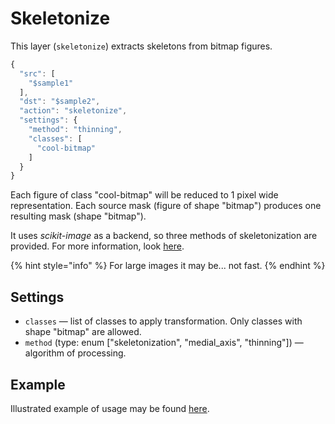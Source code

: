 # Skeletonize

This layer \(`skeletonize`\) extracts skeletons from bitmap figures.

```javascript
{
  "src": [
    "$sample1"
  ],
  "dst": "$sample2",
  "action": "skeletonize",
  "settings": {
    "method": "thinning",
    "classes": [
      "cool-bitmap"
    ]
  }
}
```

Each figure of class "cool-bitmap" will be reduced to 1 pixel wide representation. Each source mask \(figure of shape "bitmap"\) produces one resulting mask \(shape "bitmap"\).

It uses _scikit-image_ as a backend, so three methods of skeletonization are provided. For more information, look [here](http://scikit-image.org/docs/dev/auto_examples/edges/plot_skeleton.html).

{% hint style="info" %}
For large images it may be... not fast.
{% endhint %}

## Settings

* `classes` — list of classes to apply transformation. Only classes with shape "bitmap" are allowed.
* `method` \(type: enum \["skeletonization", "medial\_axis", "thinning"\]\) — algorithm of processing.

## Example

Illustrated example of usage may be found [here](https://github.com/TDionis/gitbook-test-2/tree/6674a9367498cf90a3f4b6119416152b98b80b92/export/examples/vectorize-bitmap/README.md#get-skeleton).

